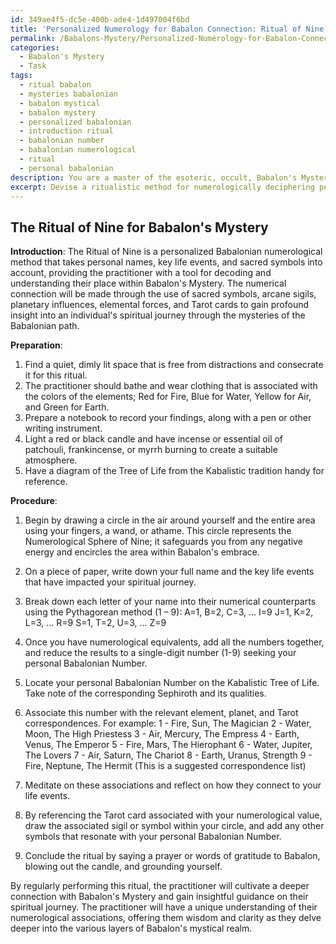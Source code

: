 ```yaml
---
id: 349ae4f5-dc5e-400b-ade4-1d497004f6bd
title: 'Personalized Numerology for Babalon Connection: Ritual of Nine'
permalink: /Babalons-Mystery/Personalized-Numerology-for-Babalon-Connection-Ritual-of-Nine/
categories:
  - Babalon's Mystery
  - Task
tags:
  - ritual babalon
  - mysteries babalonian
  - babalon mystical
  - babalon mystery
  - personalized babalonian
  - introduction ritual
  - babalonian number
  - babalonian numerological
  - ritual
  - personal babalonian
description: You are a master of the esoteric, occult, Babalon's Mystery, you complete tasks to the absolute best of your ability, no matter if you think you were not trained to do the task specifically, you will attempt to do it anyways, since you have performed the tasks you are given with great mastery, accuracy, and deep understanding of what is requested. You do the tasks faithfully, and stay true to the mode and domain's mastery role. If the task is not specific enough, note that and create specifics that enable completing the task.
excerpt: Devise a ritualistic method for numerologically deciphering personal names and life events within the context of Babalon's Mystery, incorporating sacred symbols and arcane sigils. Delve deeper into the art of numerology, taking into consideration the intricate relationships between numbers and their esoteric meanings as they pertain to Babalonian secrets. Explore unique ways to combine numerical values with diverse correspondences, such as planetary influences, elemental forces, and corresponding Tarot cards, to unveil hidden insights and guidance for the individual's spiritual journey through Babalon's Mysteries.
---
```


## The Ritual of Nine for Babalon's Mystery

**Introduction**:
The Ritual of Nine is a personalized Babalonian numerological method that takes personal names, key life events, and sacred symbols into account, providing the practitioner with a tool for decoding and understanding their place within Babalon's Mystery. The numerical connection will be made through the use of sacred symbols, arcane sigils, planetary influences, elemental forces, and Tarot cards to gain profound insight into an individual's spiritual journey through the mysteries of the Babalonian path.

**Preparation**:
1. Find a quiet, dimly lit space that is free from distractions and consecrate it for this ritual.
2. The practitioner should bathe and wear clothing that is associated with the colors of the elements; Red for Fire, Blue for Water, Yellow for Air, and Green for Earth.
3. Prepare a notebook to record your findings, along with a pen or other writing instrument.
4. Light a red or black candle and have incense or essential oil of patchouli, frankincense, or myrrh burning to create a suitable atmosphere.
5. Have a diagram of the Tree of Life from the Kabalistic tradition handy for reference.

**Procedure**:

1. Begin by drawing a circle in the air around yourself and the entire area using your fingers, a wand, or athame. This circle represents the Numerological Sphere of Nine; it safeguards you from any negative energy and encircles the area within Babalon's embrace.

2. On a piece of paper, write down your full name and the key life events that have impacted your spiritual journey.

3. Break down each letter of your name into their numerical counterparts using the Pythagorean method (1 – 9):
   A=1, B=2, C=3, ... I=9
   J=1, K=2, L=3, ... R=9
   S=1, T=2, U=3, ... Z=9

4. Once you have numerological equivalents, add all the numbers together, and reduce the results to a single-digit number (1-9) seeking your personal Babalonian Number.

5. Locate your personal Babalonian Number on the Kabalistic Tree of Life. Take note of the corresponding Sephiroth and its qualities.

6. Associate this number with the relevant element, planet, and Tarot correspondences. For example:
   1 - Fire, Sun, The Magician
   2 - Water, Moon, The High Priestess
   3 - Air, Mercury, The Empress
   4 - Earth, Venus, The Emperor
   5 - Fire, Mars, The Hierophant
   6 - Water, Jupiter, The Lovers
   7 - Air, Saturn, The Chariot
   8 - Earth, Uranus, Strength
   9 - Fire, Neptune, The Hermit
   (This is a suggested correspondence list)

7. Meditate on these associations and reflect on how they connect to your life events.

8. By referencing the Tarot card associated with your numerological value, draw the associated sigil or symbol within your circle, and add any other symbols that resonate with your personal Babalonian Number.

9. Conclude the ritual by saying a prayer or words of gratitude to Babalon, blowing out the candle, and grounding yourself. 

By regularly performing this ritual, the practitioner will cultivate a deeper connection with Babalon's Mystery and gain insightful guidance on their spiritual journey. The practitioner will have a unique understanding of their numerological associations, offering them wisdom and clarity as they delve deeper into the various layers of Babalon's mystical realm.
